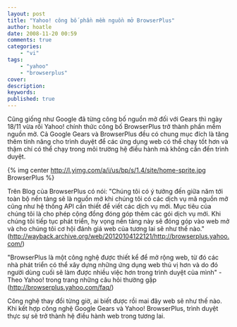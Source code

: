 ```yaml
---
layout: post
title: "Yahoo! công bố phần mềm nguồn mở BrowserPlus"
author: hoatle
date: 2008-11-20 00:59
comments: true
categories:
    - "vi"
tags:
    - "yahoo"
    - "browserplus"
cover:
description:
keywords:
published: true
---
```


Cũng giống như Google đã từng công bố nguồn mở đối với Gears thì ngày 18/11 vừa rồi Yahoo! chính
thức công bố BrowserPlus trở thành phần mềm nguồn mở. Cả Google Gears và BrowserPlus đều có chung
mục đích là tăng thêm tính năng cho trình duyệt để các ứng dụng web có thể chạy tốt hơn và thậm chí
có thể chạy trong môi trường hệ điều hành mà không cần đến trình duyệt.

<!-- more -->

{% img center http://l.yimg.com/a/i/us/bp/s/1.4/site/home-sprite.jpg BrowserPlus %}

Trên Blog của BrowserPlus có nói: "Chúng tôi có ý tưởng đến giữa năm tới toàn bộ nền tảng sẽ là
nguồn mở khi chúng tôi có các dịch vụ mã nguồn mở cũng như hệ thống API cần thiết để viết các dịch
vụ mới. Mục tiêu của chúng tôi là cho phép cộng đồng đóng góp thêm các gói dịch vụ mới. Khi chúng
tôi tiếp tục phát triển, hy vọng nền tảng này sẽ đóng góp vào web mở và cho chúng tôi cơ hội đánh
giá web của tương lai sẽ như thế nào."
(http://wayback.archive.org/web/20120104122121/http://browserplus.yahoo.com/)

"BrowserPlus là một công nghệ được thiết kể để mở rộng web, từ đó các nhà phát triển có thể xây dựng
những ứng dụng web thú vị hơn và do đó người dùng cuối sẽ làm được nhiều việc hơn trong trình duyệt
của mình" - Theo Yahoo! trong trang những câu hỏi thường gặp (http://browserplus.yahoo.com/faq/)

Công nghệ thay đổi từng giờ, ai biết được rồi mai đây web sẽ như thế nào. Khi kết hợp công nghệ
Google Gears và Yahoo! BrowserPlus, trình duyệt thực sự sẽ trở thành hệ điều hành web trong tương
lai.
